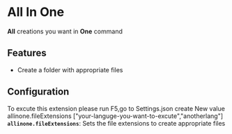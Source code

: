 # All In One

**All** creations you want in **One** command

## Features

- Create a folder with appropriate files 

## Configuration
To excute this extension please run F5,go to Settings.json 
create New value 
allinone.fileExtensions ["your-languge-you-want-to-excute","anotherlang"]
**`allinone.fileExtensions`**: Sets the file extensions to create appropriate files 


